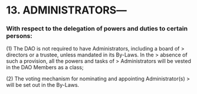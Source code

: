 # 13.  ADMINISTRATORS―

 
### With respect to the delegation of powers and duties to certain persons:

(1) The DAO is not required to have Administrators, including a board of
    > directors or a trustee, unless mandated in its By-Laws. In the
    > absence of such a provision, all the powers and tasks of
    > Administrators will be vested in the DAO Members as a class;

(2) The voting mechanism for nominating and appointing Administrator(s)
    > will be set out in the By-Laws.
